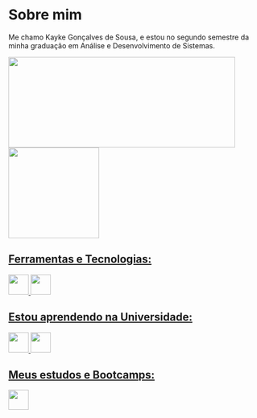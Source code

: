 # Sobre mim

Me chamo Kayke Gonçalves de Sousa, e estou no segundo semestre da minha graduação em Análise e Desenvolvimento de Sistemas. 

<div>
<a href="https://github.com/sousakai">
<img loading="lazy" height="180em" src="https://github-readme-stats.vercel.app/api/top-langs/?username=sousakai&layout=compact&langs_count=7&theme=dracula" height="180em" width="450"/><img loading="lazy" height="180em" src="https://github-readme-stats.vercel.app/api?username=sousakai&show_icons=true&theme=dracula&include_all_commits=true&count_private=true"/>
</div>
          
## Ferramentas e Tecnologias:
<img loading="lazy" src="https://cdn.jsdelivr.net/gh/devicons/devicon@latest/icons/python/python-original-wordmark.svg" width="40" height="40"/>  <img loading="lazy" src="https://cdn.jsdelivr.net/gh/devicons/devicon@latest/icons/html5/html5-original-wordmark.svg" width="40" height="40"/>

## Estou aprendendo na Universidade:
<img loading="lazy" src="https://cdn.jsdelivr.net/gh/devicons/devicon@latest/icons/c/c-original.svg" width="40" height="40"/> <img src="https://cdn.jsdelivr.net/gh/devicons/devicon@latest/icons/php/php-original.svg" height="40" width="40" />
          
## Meus estudos e Bootcamps:
<img loading="lazy" src="https://cdn.jsdelivr.net/gh/devicons/devicon@latest/icons/java/java-original-wordmark.svg" height="40" width="40" />
          

          
          
